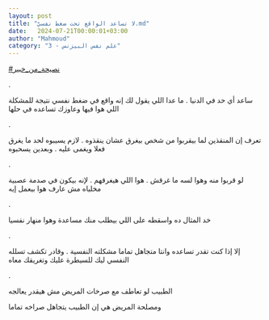 ```yaml
---
layout: post
title: "لا تساعد الواقع تحت ضغط نفسيّ.md"
date:   2024-07-21T00:00:01+03:00
author: "Mahmoud"
category: "3 - علم نفس البيزنس"
---
```

[<u>\#نصيحة_من_خبير</u>](https://www.facebook.com/hashtag/%D9%86%D8%B5%D9%8A%D8%AD%D8%A9_%D9%85%D9%86_%D8%AE%D8%A8%D9%8A%D8%B1?__eep__=6&__cft__%5b0%5d=AZWB3NwSP_6twMQrd2VY39ArNJG97hvpL7QwRwXM52_Xx_2kJXlX47zLo8Ilqd-4Dw2q1qswmnQOPVWOpp_o9yk-azq9BaAh9O5dDf85M4O3ZFs7hrnLIPfUNcjL7gQIDfJ2nQU-TjE7c35j6MfHMEbhQAuk6ry3kB5jOB1ElCvy2Q&__tn__=*NK-R)

.

ساعد أي حد في الدنيا . ما عدا اللي يقول لك إنه واقع في
ضغط نفسي نتيجة للمشكلة اللي هوا فيها وعاوزك تساعده في حلها

.

تعرف إن المنقذين لما بيقربوا من شخص بيغرق عشان ينقذوه .
لازم يسيبوه لحد ما يغرق فعلا ويغمى عليه . وبعدين يسحبوه

.

لو قربوا منه وهوا لسه ما غرقش . هوا اللي هيغرقهم . لإنه
بيكون في صدمة عصبية مخلياه مش عارف هوا بيعمل إيه

.

خد المثال ده واسقطه على اللي بيطلب منك مساعدة وهوا منهار
نفسيا

.

إلا إذا كنت تقدر تساعده وانتا متجاهل تماما مشكلته
النفسية . وقادر تكشف تسلله النفسي ليك للسيطرة عليك وتغريقك معاه

.

الطبيب لو تعاطف مع صرخات المريض مش هيقدر يعالجه

ومصلحة المريض هي إن الطبيب يتجاهل صراخه تماما
